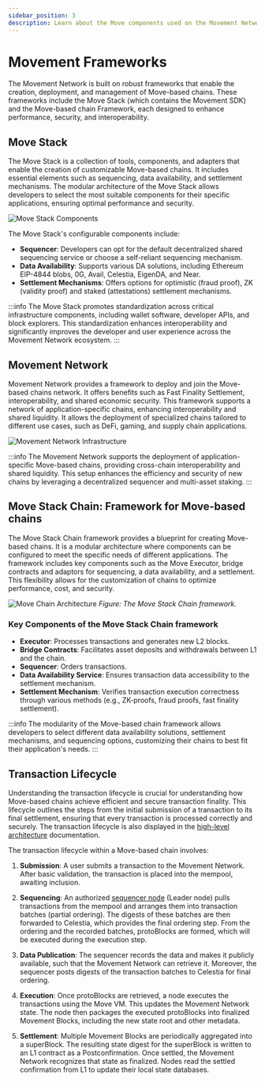 ```yaml
---
sidebar_position: 3
description: Learn about the Move components used on the Movement Network.
---
```


# Movement Frameworks

The Movement Network is built on robust frameworks that enable the creation, deployment, and management of Move-based chains. These frameworks include the Move Stack (which contains the Movement SDK) and the Move-based chain Framework, each designed to enhance performance, security, and interoperability.

## Move Stack

The Move Stack is a collection of tools, components, and adapters that enable the creation of customizable Move-based chains. It includes essential elements such as sequencing, data availability, and settlement mechanisms. The modular architecture of the Move Stack allows developers to select the most suitable components for their specific applications, ensuring optimal performance and security.

![Move Stack Components](./images/move_stack.png)

The Move Stack's configurable components include:

- **Sequencer**: Developers can opt for the default decentralized shared sequencing service or choose a self-reliant sequencing mechanism.
- **Data Availability**: Supports various DA solutions, including Ethereum EIP-4844 blobs, 0G, Avail, Celestia, EigenDA, and Near.
- **Settlement Mechanisms**: Offers options for optimistic (fraud proof), ZK (validity proof) and staked (attestations) settlement mechanisms.

:::info
The Move Stack promotes standardization across critical infrastructure components, including wallet software, developer APIs, and block explorers. This standardization enhances interoperability and significantly improves the developer and user experience across the Movement Network ecosystem.
:::

## Movement Network

Movement Network provides a framework to deploy and join the Move-based chains network. It offers benefits such as Fast Finality Settlement, interoperability, and shared economic security. This framework supports a network of application-specific chains, enhancing interoperability and shared liquidity. It allows the deployment of specialized chains tailored to different use cases, such as DeFi, gaming, and supply chain applications.

![Movement Network Infrastructure](./images/mvmt_network.png)

:::info
The Movement Network supports the deployment of application-specific Move-based chains, providing cross-chain interoperability and shared liquidity. This setup enhances the efficiency and security of new chains by leveraging a decentralized sequencer and multi-asset staking.
:::

## Move Stack Chain: Framework for Move-based chains

The Move Stack Chain framework provides a blueprint for creating Move-based chains. It is a modular architecture where components can be configured to meet the specific needs of different applications. The framework includes key components such as the Move Executor, bridge contracts and adaptors for sequencing, a data availability, and a settlement. This flexibility allows for the customization of chains to optimize performance, cost, and security.

![Move Chain Architecture](./images/move_chain.png)
*Figure: The Move Stack Chain framework.*

### Key Components of the Move Stack Chain framework

- **Executor**: Processes transactions and generates new L2 blocks.
- **Bridge Contracts**: Facilitates asset deposits and withdrawals between L1 and the chain.
- **Sequencer**: Orders transactions.
- **Data Availability Service**: Ensures transaction data accessibility to the settlement mechanism.
- **Settlement Mechanism**: Verifies transaction execution correctness through various methods (e.g., ZK-proofs, fraud proofs, fast finality settlement).

:::info
The modularity of the Move-based chain framework allows developers to select different data availability solutions, settlement mechanisms, and sequencing options, customizing their chains to best fit their application's needs.
:::

## Transaction Lifecycle

Understanding the transaction lifecycle is crucial for understanding how Move-based chains achieve efficient and secure transaction finality. This lifecycle outlines the steps from the initial submission of a transaction to its final settlement, ensuring that every transaction is processed correctly and securely. The transaction lifecycle is also displayed in the [high-level architecture](../Mainnet/high_level_architecture.md) documentation.

The transaction lifecycle within a Move-based chain involves:

1. **Submission**:
A user submits a transaction to the Movement Network. After basic validation, the transaction is placed into the mempool, awaiting inclusion.

2. **Sequencing**:
An authorized [sequencer node](../Mainnet/node_level_architecture.md#sequencer-node) (Leader node) pulls transactions from the mempool and arranges them into transaction batches (partial ordering). The digests of these batches are then forwarded to Celestia, which provides the final ordering step. From the ordering and the recorded batches, protoBlocks are formed, which will be executed during the execution step.

3. **Data Publication**:
The sequencer records the data and makes it publicly available, such that the Movement Network can retrieve it. Moreover, the sequencer posts digests of the transaction batches to Celestia for final ordering.

4. **Execution**:
Once protoBlocks are retrieved, a node executes the transactions using the Move VM. This updates the Movement Network state. The node then packages the executed protoBlocks into finalized Movement Blocks, including the new state root and other metadata.

5. **Settlement**:
Multiple Movement Blocks are periodically aggregated into a superBlock. The resulting state digest for the superBlock is written to an L1 contract as a Postconfirmation. Once settled, the Movement Network recognizes that state as finalized. Nodes read the settled confirmation from L1 to update their local state databases.
